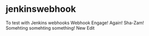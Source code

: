 # jenkinswebhook
To test with Jenkins webhooks
Webhook Engage! Again! Sha-Zam!
Somehting somehting something!
New Edit
